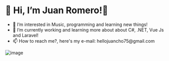 <h1 class="text-center">👋 Hi, I’m Juan Romero!👋</h1>

<ul>
<li>👀 I’m interested in Music, programming and learning new things!</li>
<li>🎯 I’m currently working and learning more about about C#, .NET, Vue Js and Laravel!</li>
<li>📫 How to reach me?, here's my e-mail: hellojuancho75@gmail.com</li>
 </ul>

![image](https://user-images.githubusercontent.com/75763058/126083671-3d843c51-1a3e-41b6-9652-3537ac75607f.png)

<!---
jromerooo2/jromerooo2 is a ✨ special ✨ repository because its `README.md` (this file) appears on your GitHub profile.
You can click the Preview link to take a look at your changes.
--->
